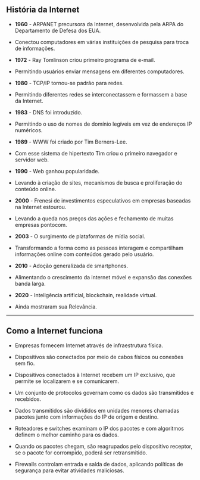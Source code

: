 ## História da Internet
* **1960** - ARPANET precursora da Internet, desenvolvida pela ARPA do Departamento de Defesa dos EUA.

* Conectou computadores em várias instituições de pesquisa para troca de informações.

* **1972** - Ray Tomlinson criou primeiro programa de e-mail.

* Permitindo usuários enviar mensagens em diferentes computadores.

* **1980** - TCP/IP tornou-se padrão para redes.

* Permitindo diferentes redes se interconectassem e formassem a base da Internet.

* **1983** - DNS foi introduzido.
 
* Permitindo o uso de nomes de domínio legíveis em vez de endereços IP numéricos.

* **1989** - WWW foi criado por Tim Berners-Lee.

* Com esse sistema de hipertexto Tim criou o primeiro navegador e servidor web.

* **1990** - Web ganhou popularidade.
 
* Levando à criação de sites, mecanismos de busca e proliferação do conteúdo online.

* **2000** - Frenesi de investimentos especulativos em empresas baseadas na Internet estourou.

* Levando a queda nos preços das ações e fechamento de muitas empresas pontocom.

* **2003** - O surgimento de plataformas de mídia social.

* Transformando a forma como as pessoas interagem e compartilham informações online com conteúdos gerado pelo usuário.

* **2010** - Adoção generalizada de smartphones.

* Alimentando o crescimento da internet móvel e expansão das conexões banda larga.

* **2020** - Inteligência artificial, blockchain, realidade virtual.

* Ainda mostraram sua Relevância.

---
## Como a Internet funciona
* Empresas fornecem Internet através de infraestrutura física.

* Dispositivos são conectados por meio de cabos físicos ou conexões sem fio.

* Dispositivos conectados à Internet recebem um IP exclusivo, que permite se localizarem e se comunicarem.

* Um conjunto de protocolos governam como os dados são transmitidos e recebidos.

* Dados transmitidos são divididos em unidades menores chamadas pacotes junto com informações do IP de origem e destino.

* Roteadores e switches examinam o IP dos pacotes e com algoritmos definem o melhor caminho para os dados.

* Quando os pacotes chegam, são reagrupados pelo dispositivo receptor, se o pacote for corrompido, poderá ser retransmitido.

* Firewalls controlam entrada e saída de dados, aplicando políticas de segurança para evitar atividades maliciosas.